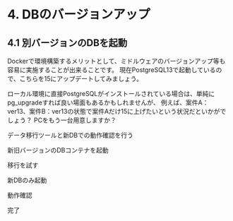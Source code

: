 # 4. DBのバージョンアップ

<!-- toc -->

## 4.1 別バージョンのDBを起動

Dockerで環境構築するメリットとして、ミドルウェアのバージョンアップ等も容易に実施することが出来ることです。
現在PostgreSQL13で起動しているので、こちらを15にアップデートしてみましょう。

ローカル環境に直接PostgreSQLがインストールされている場合は、単純にpg_upgradeすれば良い場面もあるかもしれませんが、
例えば、案件A：ver13、案件B：ver13の状態で案件Aだけ15に上げたいという状況だといかがでしょう？
PCをもう一台用意しますか？


データ移行ツールと新DBでの動作確認を行う

新旧バージョンのDBコンテナを起動

移行を試す

新DBのみ起動

動作確認

完了
